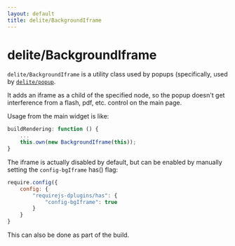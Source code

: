 ```yaml
---
layout: default
title: delite/BackgroundIframe
---
```


# delite/BackgroundIframe

`delite/BackgroundIframe` is a utility class used by popups (specifically, used by [`delite/popup`](popup.md).

It adds an iframe as a child of the specified node, so the popup doesn't get interference from
a flash, pdf, etc. control on the main page.

Usage from the main widget is like:

```js
buildRendering: function () {
	...
	this.own(new BackgroundIframe(this));
}
```

The iframe is actually disabled by default, but can be enabled by manually setting the `config-bgIframe` has()
flag:

```js
require.config({
	config: {
		"requirejs-dplugins/has": {
			"config-bgIframe": true
		}
	}
}
```

This can also be done as part of the build.